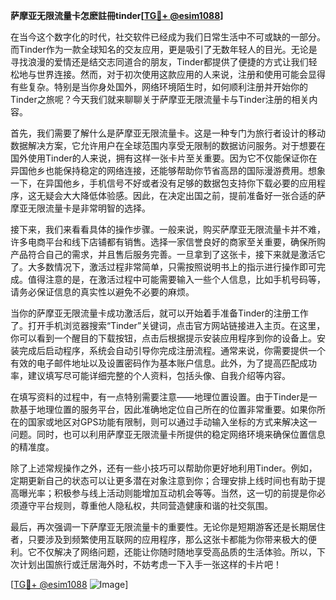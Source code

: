 **萨摩亚无限流量卡怎麽註冊tinder[[TG💪+ @esim1088](https://t.me/s/esim1088)]**

在当今这个数字化的时代，社交软件已经成为我们日常生活中不可或缺的一部分。而Tinder作为一款全球知名的交友应用，更是吸引了无数年轻人的目光。无论是寻找浪漫的爱情还是结交志同道合的朋友，Tinder都提供了便捷的方式让我们轻松地与世界连接。然而，对于初次使用这款应用的人来说，注册和使用可能会显得有些复杂。特别是当你身处国外，网络环境陌生时，如何顺利注册并开始你的Tinder之旅呢？今天我们就来聊聊关于萨摩亚无限流量卡与Tinder注册的相关内容。

首先，我们需要了解什么是萨摩亚无限流量卡。这是一种专门为旅行者设计的移动数据解决方案，它允许用户在全球范围内享受无限制的数据访问服务。对于想要在国外使用Tinder的人来说，拥有这样一张卡片至关重要。因为它不仅能保证你在异国他乡也能保持稳定的网络连接，还能够帮助你节省高昂的国际漫游费用。想象一下，在异国他乡，手机信号不好或者没有足够的数据包支持你下载必要的应用程序，这无疑会大大降低体验感。因此，在决定出国之前，提前准备好一张合适的萨摩亚无限流量卡是非常明智的选择。

接下来，我们来看看具体的操作步骤。一般来说，购买萨摩亚无限流量卡并不难，许多电商平台和线下店铺都有销售。选择一家信誉良好的商家至关重要，确保所购产品符合自己的需求，并且售后服务完善。一旦拿到了这张卡，接下来就是激活它了。大多数情况下，激活过程非常简单，只需按照说明书上的指示进行操作即可完成。值得注意的是，在激活过程中可能需要输入一些个人信息，比如手机号码等，请务必保证信息的真实性以避免不必要的麻烦。

当你的萨摩亚无限流量卡成功激活后，就可以开始着手准备Tinder的注册工作了。打开手机浏览器搜索“Tinder”关键词，点击官方网站链接进入主页。在这里，你可以看到一个醒目的下载按钮，点击后根据提示安装应用程序到你的设备上。安装完成后启动程序，系统会自动引导你完成注册流程。通常来说，你需要提供一个有效的电子邮件地址以及设置密码作为基本账户信息。此外，为了提高匹配成功率，建议填写尽可能详细完整的个人资料，包括头像、自我介绍等内容。

在填写资料的过程中，有一点特别需要注意——地理位置设置。由于Tinder是一款基于地理位置的服务平台，因此准确地定位自己所在的位置非常重要。如果你所在的国家或地区对GPS功能有限制，则可以通过手动输入坐标的方式来解决这一问题。同时，也可以利用萨摩亚无限流量卡所提供的稳定网络环境来确保位置信息的精准度。

除了上述常规操作之外，还有一些小技巧可以帮助你更好地利用Tinder。例如，定期更新自己的状态可以让更多潜在对象注意到你；合理安排上线时间也有助于提高曝光率；积极参与线上活动则能增加互动机会等等。当然，这一切的前提是你必须遵守平台规则，尊重他人隐私权，共同营造健康和谐的社交氛围。

最后，再次强调一下萨摩亚无限流量卡的重要性。无论你是短期游客还是长期居住者，只要涉及到频繁使用互联网的应用程序，那么这张卡都能为你带来极大的便利。它不仅解决了网络问题，还能让你随时随地享受高品质的生活体验。所以，下次计划出国旅行或迁居海外时，不妨考虑一下入手一张这样的卡片吧！

[[TG💪+ @esim1088](https://t.me/s/esim1088) ![Image](https://i.postimg.cc/4NQfJmqS/Snipaste-2025-05-13-00-14-12.png)]